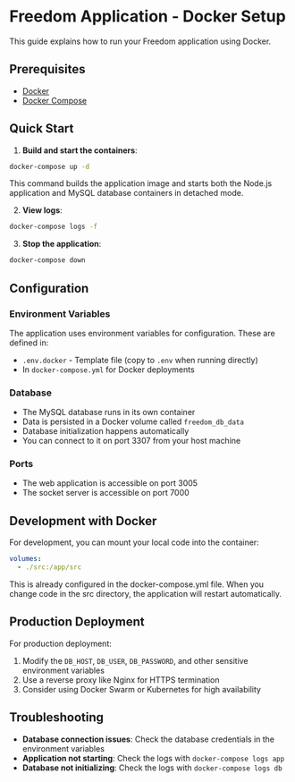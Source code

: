 # Freedom Application - Docker Setup

This guide explains how to run your Freedom application using Docker.

## Prerequisites

- [Docker](https://docs.docker.com/get-docker/)
- [Docker Compose](https://docs.docker.com/compose/install/)

## Quick Start

1. **Build and start the containers**:

```bash
docker-compose up -d
```

This command builds the application image and starts both the Node.js application and MySQL database containers in detached mode.

2. **View logs**:

```bash
docker-compose logs -f
```

3. **Stop the application**:

```bash
docker-compose down
```

## Configuration

### Environment Variables

The application uses environment variables for configuration. These are defined in:
- `.env.docker` - Template file (copy to `.env` when running directly)
- In `docker-compose.yml` for Docker deployments

### Database

- The MySQL database runs in its own container
- Data is persisted in a Docker volume called `freedom_db_data`
- Database initialization happens automatically
- You can connect to it on port 3307 from your host machine

### Ports

- The web application is accessible on port 3005
- The socket server is accessible on port 7000

## Development with Docker

For development, you can mount your local code into the container:

```yaml
volumes:
  - ./src:/app/src
```

This is already configured in the docker-compose.yml file. When you change code in the src directory, the application will restart automatically.

## Production Deployment

For production deployment:

1. Modify the `DB_HOST`, `DB_USER`, `DB_PASSWORD`, and other sensitive environment variables
2. Use a reverse proxy like Nginx for HTTPS termination
3. Consider using Docker Swarm or Kubernetes for high availability

## Troubleshooting

- **Database connection issues**: Check the database credentials in the environment variables
- **Application not starting**: Check the logs with `docker-compose logs app`
- **Database not initializing**: Check the logs with `docker-compose logs db`
